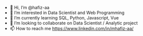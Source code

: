 - 👋 Hi, I’m @hafiz-aa
- 👀 I’m interested in Data Scientist and Web Programming
- 🌱 I’m currently learning SQL, Python, Javascript, Vue
- 💞️ I’m looking to collaborate on Data Scientist / Analytic project
- 📫 How to reach me https://www.linkedin.com/in/mhafiz-aa/

<!---
hafiz-aa/hafiz-aa is a ✨ special ✨ repository because its `README.md` (this file) appears on your GitHub profile.
You can click the Preview link to take a look at your changes.
--->
